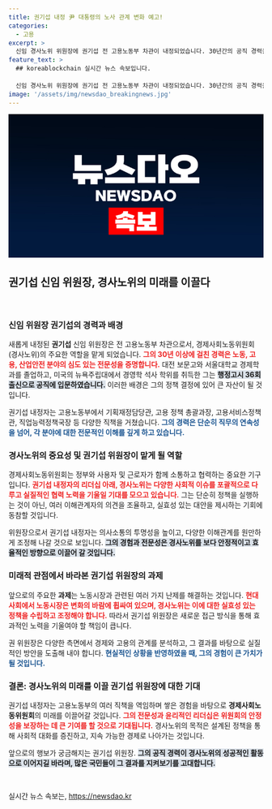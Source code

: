 ```yaml
---
title: 권기섭 내정 尹 대통령의 노사 관계 변화 예고!
categories:
  - 고용
excerpt: >
  신임 경사노위 위원장에 권기섭 전 고용노동부 차관이 내정되었습니다. 30년간의 공직 경력을 가진 권 위원장이 노동 정책의 새로운 방향을 제시할지 주목됩니다!
feature_text: >
  ## koreablockchain 실시간 뉴스 속보입니다.

  신임 경사노위 위원장에 권기섭 전 고용노동부 차관이 내정되었습니다. 30년간의 공직 경력을 가진 권 위원장이 노동 정책의 새로운 방향을 제시할지 주목됩니다!
image: '/assets/img/newsdao_breakingnews.jpg'
---
```


<p><img src="/assets/img/newsdao_breakingnews.jpg" alt="koreablockchain 속보" /></p>

<h2 data-ke-size="size26">권기섭 신임 위원장, 경사노위의 미래를 이끌다</h2>

<p data-ke-size="size16">&nbsp;</p>

<h3>신임 위원장 권기섭의 경력과 배경</h3>

<p data-ke-size="size16">새롭게 내정된 <b>권기섭</b> 신임 위원장은 전 고용노동부 차관으로서, 경제사회노동위원회(경사노위)의 주요한 역할을 맡게 되었습니다. <b><span style="color: #ee2323;">그의 30년 이상에 걸친 경력은 노동, 고용, 산업안전 분야의 심도 있는 전문성을 증명합니다.</span></b> 대전 보문고와 서울대학교 경제학과를 졸업하고, 미국의 뉴욕주립대에서 경영학 석사 학위를 취득한 그는 <b><span style="background-color: #21538527;">행정고시 36회 출신으로 공직에 입문하였습니다.</span></b> 이러한 배경은 그의 정책 결정에 있어 큰 자산이 될 것입니다.</p>

<p data-ke-size="size16">권기섭 내정자는 고용노동부에서 기획재정담당관, 고용 정책 총괄과장, 고용서비스정책관, 직업능력정책국장 등 다양한 직책을 거쳤습니다. <b><span style="color: #1a5490;">그의 경력은 단순히 직무의 연속성을 넘어, 각 분야에 대한 전문적인 이해를 깊게 하고 있습니다.</span></b></p>

<h3>경사노위의 중요성 및 권기섭 위원장이 맡게 될 역할</h3>

<p data-ke-size="size16">경제사회노동위원회는 정부와 사용자 및 근로자가 함께 소통하고 협력하는 중요한 기구입니다. <b><span style="color: #ee2323;">권기섭 내정자의 리더십 아래, 경사노위는 다양한 사회적 이슈를 포괄적으로 다루고 실질적인 협력 노력을 기울일 기대를 모으고 있습니다.</span></b> 그는 단순히 정책을 실행하는 것이 아닌, 여러 이해관계자의 의견을 조율하고, 실효성 있는 대안을 제시하는 기회에 동참할 것입니다.</p>

<p data-ke-size="size16">위원장으로서 권기섭 내정자는 의사소통의 투명성을 높이고, 다양한 이해관계를 원만하게 조정해 나갈 것으로 보입니다. <b><span style="background-color: #21538527;">그의 경험과 전문성은 경사노위를 보다 안정적이고 효율적인 방향으로 이끌어 갈 것입니다.</span></b></p>

<h3>미래적 관점에서 바라본 권기섭 위원장의 과제</h3>

<p data-ke-size="size16">앞으로의 주요한 <b>과제</b>는 노동시장과 관련된 여러 가지 난제를 해결하는 것입니다. <b><span style="color: #ee2323;">현대 사회에서 노동시장은 변화의 바람에 휩싸여 있으며, 경사노위는 이에 대한 실효성 있는 정책을 수립하고 조정해야 합니다.</span></b> 따라서 권기섭 위원장은 새로운 접근 방식을 통해 효과적인 노력을 기울여야 할 책임이 큽니다.</p>

<p data-ke-size="size16">권 위원장은 다양한 측면에서 경제와 고용의 관계를 분석하고, 그 결과를 바탕으로 실질적인 방안을 도출해 내야 합니다. <b><span style="color: #1a5490;">현실적인 상황을 반영하였을 때, 그의 경험이 큰 가치가 될 것입니다.</span></b></p>

<h3>결론: 경사노위의 미래를 이끌 권기섭 위원장에 대한 기대</h3>

<p data-ke-size="size16">권기섭 내정자는 고용노동부의 여러 직책을 역임하며 쌓은 경험을 바탕으로 <b>경제사회노동위원회</b>의 미래를 이끌어갈 것입니다. <b><span style="color: #ee2323;">그의 전문성과 윤리적인 리더십은 위원회의 안정성을 보장하는 데 큰 기여를 할 것으로 기대됩니다.</span></b> 경사노위의 목적은 설계된 정책을 통해 사회적 대화를 증진하고, 지속 가능한 경제로 나아가는 것입니다.</p>

<p data-ke-size="size16">앞으로의 행보가 궁금해지는 권기섭 위원장. <b><span style="background-color: #21538527;">그의 공직 경력이 경사노위의 성공적인 활동으로 이어지길 바라며, 많은 국민들이 그 결과를 지켜보기를 고대합니다.</span></b></p>

<p data-ke-size="size16">&nbsp;</p>
실시간 뉴스 속보는, <a href="https://newsdao.kr" rel="dofollow">https://newsdao.kr</a>



